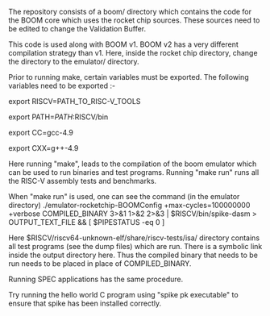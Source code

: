 The repository consists of a boom/ directory which contains the code for the BOOM core which uses the rocket chip sources. These sources need to be edited to change the Validation Buffer.

This code is used along with BOOM v1. BOOM v2 has a very different compilation strategy than v1. Here, inside the rocket chip directory, change the directory to the emulator/ directory.

Prior to running make, certain variables must be exported. The following variables need to be exported :-

export RISCV=PATH_TO_RISC-V_TOOLS

export PATH=$PATH:$RISCV/bin

export CC=gcc-4.9

export CXX=g++-4.9

Here running "make", leads to the compilation of the boom emulator which can be used to run binaries and test programs. Running "make run" runs all the RISC-V assembly tests and benchmarks. 

When "make run" is used, one can see the command (in the emulator directory)
./emulator-rocketchip-BOOMConfig +max-cycles=100000000 +verbose COMPILED_BINARY 3>&1 1>&2 2>&3 | $RISCV/bin/spike-dasm  > OUTPUT_TEXT_FILE && [ $PIPESTATUS -eq 0 ]

Here $RISCV/riscv64-unknown-elf/share/riscv-tests/isa/ directory contains all test programs (see the dump files) which are run. There is a symbolic link inside the output directory here. Thus the compiled binary that needs to be run needs to be placed in place of COMPILED_BINARY.

Running SPEC applications has the same procedure. 

Try running the hello world C program using "spike pk executable" to ensure that spike has been installed correctly.
